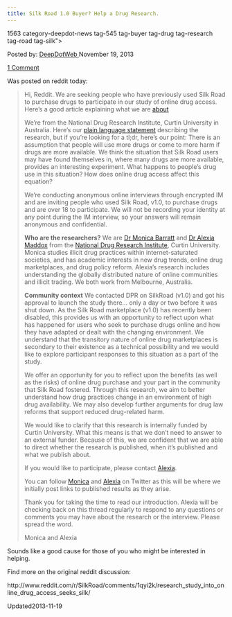 ```yaml
---
title: Silk Road 1.0 Buyer? Help a Drug Research.
---
```

1563 category-deepdot-news tag-545 tag-buyer tag-drug tag-research tag-road tag-silk">

<span>Posted by: <a href="https://www.deepdotweb.com/author/admin/" title="">DeepDotWeb </a></span>
<span>November 19, 2013</span>

<span><a href="https://www.deepdotweb.com/2013/11/19/silk-road-1-0-buyer-help-a-drug-research/#comments">1 Comment</a></span>
</p>
<div class="clear"></div>
<div class="entry">
<p>Was posted on reddit today:</p>
<div>
<div>
<blockquote><p>Hi, Reddit. We are seeking people who have previously used Silk Road to purchase drugs to participate in our study of online drug access. Here’s a good article explaining what we are <a href="http://allthingsvice.com/2013/11/16/silk-road-users-wanted-for-research-project/">about</a></p>
<p>We’re from the National Drug Research Institute, Curtin University in Australia. Here’s our <a href="http://ndri.curtin.edu.au/research/silkroad/index.cfm">plain language statement</a> describing the research, but if you’re looking for a tl;dr, here’s our point: There is an assumption that people will use more drugs or come to more harm if drugs are more available. We think the situation that Silk Road users may have found themselves in, where many drugs are more available, provides an interesting experiment. What happens to people’s drug use in this situation? How does online drug access affect this equation?</p>
<p>We’re conducting anonymous online interviews through encrypted IM and are inviting people who used Silk Road, v1.0, to purchase drugs and are over 18 to participate. We will not be recording your identity at any point during the IM interview, so your answers will remain anonymous and confidential.</p>
<p><strong>Who are the researchers?</strong> We are <a href="http://db.ndri.curtin.edu.au/staff/staff.asp?persid=650">Dr Monica Barratt</a> and <a href="http://db.ndri.curtin.edu.au/staff/staff.asp?persid=2237&amp;typeid=2">Dr Alexia Maddox</a> from the <a href="http://ndri.curtin.edu.au/index.cfm">National Drug Research Institute</a>, Curtin University. Monica studies illicit drug practices within internet-saturated societies, and has academic interests in new drug trends, online drug marketplaces, and drug policy reform. Alexia’s research includes understanding the globally distributed nature of online communities and illicit trading. We both work from Melbourne, Australia.</p>
<p><strong>Community context</strong> We contacted DPR on SilkRoad (v1.0) and got his approval to launch the study there… only a day or two before it was shut down. As the Silk Road marketplace (v1.0) has recently been disabled, this provides us with an opportunity to reflect upon what has happened for users who seek to purchase drugs online and how they have adapted or dealt with the changing environment. We understand that the transitory nature of online drug marketplaces is secondary to their existence as a technical possibility and we would like to explore participant responses to this situation as a part of the study.</p>
<p>We offer an opportunity for you to reflect upon the benefits (as well as the risks) of online drug purchase and your part in the community that Silk Road fostered. Through this research, we aim to better understand how drug practices change in an environment of high drug availability. We may also develop further arguments for drug law reforms that support reduced drug-related harm.</p>
<p>We would like to clarify that this research is internally funded by Curtin University. What this means is that we don’t need to answer to an external funder. Because of this, we are confident that we are able to direct whether the research is published, when it’s published and what we publish about.</p>
<p>If you would like to participate, please contact <a href="http://db.ndri.curtin.edu.au/staff/staff.asp?persid=2237&amp;typeid=2">Alexia</a>.</p>
<p>You can follow <a href="https://twitter.com/monicabarratt">Monica</a> and <a href="https://twitter.com/alexiamadd">Alexia</a> on Twitter as this will be where we initially post links to published results as they arise.</p>
<p>Thank you for taking the time to read our introduction. Alexia will be checking back on this thread regularly to respond to any questions or comments you may have about the research or the interview. Please spread the word.</p>
<p>Monica and Alexia</p></blockquote>
<p>Sounds like a good cause for those of you who might be interested in helping.</p>
<p>Find more on the original reddit discussion:</p>
<p>http://www.reddit.com/r/SilkRoad/comments/1qyi2k/research_study_into_online_drug_access_seeks_silk/</p>
</div>
</div>
</div>
<span style="display:none"><a href="https://www.deepdotweb.com/tag/10/" rel="tag">10</a> <a href="https://www.deepdotweb.com/tag/buyer/" rel="tag">buyer</a> <a href="https://www.deepdotweb.com/tag/drug/" rel="tag">drug</a> <a href="https://www.deepdotweb.com/tag/research/" rel="tag">research</a> <a href="https://www.deepdotweb.com/tag/road/" rel="tag">road</a> <a href="https://www.deepdotweb.com/tag/silk/" rel="tag">silk</a></span> 
Updated2013-11-19</span>
<div style="display:none" class="vcard author" itemprop="author" itemscope itemtype="http://schema.org/Person"><strong class="fn" itemprop="name">